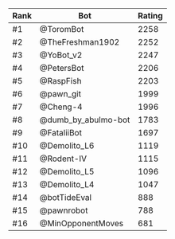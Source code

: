 Rank|Bot|Rating
---|---|---
#1|@ToromBot|2258
#2|@TheFreshman1902|2252
#3|@YoBot_v2|2247
#4|@PetersBot|2206
#5|@RaspFish|2203
#6|@pawn_git|1999
#7|@Cheng-4|1996
#8|@dumb_by_abulmo-bot|1783
#9|@FataliiBot|1697
#10|@Demolito_L6|1119
#11|@Rodent-IV|1115
#12|@Demolito_L5|1096
#13|@Demolito_L4|1047
#14|@botTideEval|888
#15|@pawnrobot|788
#16|@MinOpponentMoves|681
